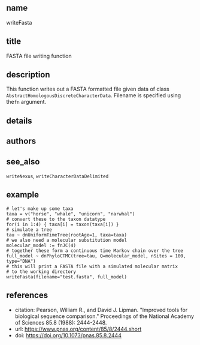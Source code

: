 ## name
writeFasta
## title
FASTA file writing function
## description
This function writes out a FASTA formatted file given 
data of class `AbstractHomologousDiscreteCharacterData`.
Filename is specified using the`fn` argument.
## details
## authors
## see_also
`writeNexus`, `writeCharacterDataDelimited`
## example
    # let's make up some taxa 
    taxa = v("horse", "whale", "unicorn", "narwhal")
    # convert these to the taxon datatype
    for(i in 1:4) { taxa[i] = taxon(taxa[i]) }
    # simulate a tree
    tau ~ dnUniformTimeTree(rootAge=1, taxa=taxa)
    # we also need a molecular substitution model
    molecular_model := fnJC(4)
    # together these form a continuous time Markov chain over the tree
    full_model ~ dnPhyloCTMC(tree=tau, Q=molecular_model, nSites = 100, type="DNA")
    # this will print a FASTA file with a simulated molecular matrix
    # to the working directory
    writeFasta(filename="test.fasta", full_model)
    
## references
- citation: Pearson, William R., and David J. Lipman. "Improved tools for biological sequence comparison." Proceedings of the National Academy of Sciences 85.8 (1988): 2444-2448.
- url: https://www.pnas.org/content/85/8/2444.short
- doi: https://doi.org/10.1073/pnas.85.8.2444